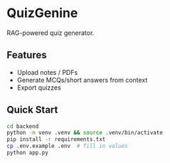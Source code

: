 # QuizGenine

RAG-powered quiz generator.

## Features
- Upload notes / PDFs
- Generate MCQs/short answers from context
- Export quizzes

## Quick Start
```bash
cd backend
python -m venv .venv && source .venv/bin/activate
pip install -r requirements.txt
cp .env.example .env  # fill in values
python app.py

